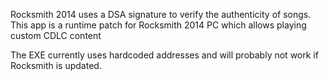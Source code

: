 Rocksmith 2014 uses a DSA signature to verify the authenticity of songs. This app is a runtime patch for Rocksmith 2014 PC which allows playing custom CDLC content

The EXE currently uses hardcoded addresses and will probably not work if Rocksmith is updated.
